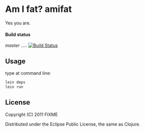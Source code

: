 # Am I fat? amifat

Yes you are.

#### Build status

_master_ ..... [![Build Status](https://travis-ci.org/sergicastro/amifat.png?branch=master)](https://travis-ci.org/sergicastro/amifat)

## Usage

type at command line:

```bash
lein deps
lein run
```

## License

Copyright (C) 2011 FIXME

Distributed under the Eclipse Public License, the same as Clojure.

